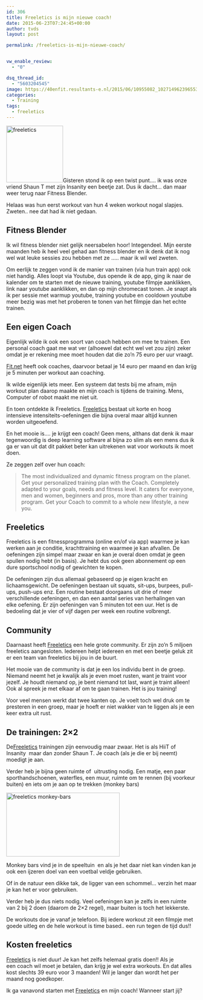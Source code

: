 ```yaml
---
id: 306
title: Freeletics is mijn nieuwe coach!
date: 2015-06-23T07:24:45+00:00
author: tvds
layout: post

permalink: /freeletics-is-mijn-nieuwe-coach/


vw_enable_review:
  - "0"

dsq_thread_id:
  - "5603204545"
image: https://40enfit.resultants-e.nl/2015/06/10955082_1027149623965538_5712663435688962450_o.jpg
categories:
  - Training
tags:
  - freeletics
---
```

[<img class="alignleft size-thumbnail wp-image-309" src="https://40enfit.resultants-e.nl/2015/06/11043192_1612083052358952_6589216528253545437_n-150x150.png" alt="freeletics" width="150" height="150" srcset="https://40enfit.resultants-e.nl/2015/06/11043192_1612083052358952_6589216528253545437_n-150x150.png 150w, https://40enfit.resultants-e.nl/2015/06/11043192_1612083052358952_6589216528253545437_n-80x80.png 80w, https://40enfit.resultants-e.nl/2015/06/11043192_1612083052358952_6589216528253545437_n-360x360.png 360w" sizes="(max-width: 150px) 100vw, 150px" />](https://40enfit.resultants-e.nl/2015/06/11043192_1612083052358952_6589216528253545437_n.png)Gisteren stond ik op een twist punt&#8230;. ik was onze vriend Shaun T met zijn Insanity een beetje zat. Dus ik dacht&#8230; dan maar weer terug naar Fitness Blender.

Helaas was hun eerst workout van hun 4 weken workout nogal slapjes. Zweten.. nee dat had ik niet gedaan.<!--more-->

## Fitness Blender

Ik wil fitness blender niet gelijk neersabelen hoor! Integendeel. Mijn eerste maanden heb ik heel veel gehad aan fitness blender en ik denk dat ik nog wel wat leuke sessies zou hebben met ze &#8230;.. maar ik wil wel zweten.

Om eerlijk te zeggen vond ik de manier van trainen (via hun train app) ook niet handig. Alles loopt via Youtube, dus opende ik de app, ging ik naar de kalender om te starten met de nieuwe training, youtube filmpje aanklikken, link naar youtube aanklikken, en dan op mijn chromecast tonen. Je snapt als ik per sessie met warmup youtube, training youtube en cooldown youtube meer bezig was met het proberen te tonen van het filmpje dan het echte trainen.

## Een eigen Coach

Eigenlijk wilde ik ook een soort van coach hebben om mee te trainen. Een personal coach gaat me wat ver (alhoewel dat echt wel vet zou zijn) zeker omdat je er rekening mee moet houden dat die zo&#8217;n 75 euro per uur vraagt.

[Fit.net](http://fit.net/) heeft ook coaches, daarvoor betaal je 14 euro per maand en dan krijg je 5 minuten per workout aan coaching.

Ik wilde eigenlijk iets meer. Een systeem dat tests bij me afnam, mijn workout plan daarop maakte en mijn coach is tijdens de training. Mens, Computer of robot maakt me niet uit.

En toen ontdekte ik Freeletics. [Freeletics](https://www.freeletics.com/r/6595686) bestaat uit korte en hoog intensieve intensiteits-oefeningen die bijna overal maar altijd kunnen worden uitgeoefend.

En het mooie is&#8230;. je krijgt een coach! Geen mens, althans dat denk ik maar tegenwoordig is deep learning software al bijna zo slim als een mens dus ik ga er van uit dat dit pakket beter kan uitrekenen wat voor workouts ik moet doen.

Ze zeggen zelf over hun coach:

> The most individualized and dynamic fitness program on the planet. Get your personalized training plan with the Coach. Completely adapted to your goals, needs and fitness level. It caters for everyone, men and women, beginners and pros, more than any other training program. Get your Coach to commit to a whole new lifestyle, a new you.

## Freeletics

Freeletics is een fitnessprogramma (online en/of via app) waarmee je kan werken aan je conditie, krachttraining en waarmee je kan afvallen. De oefeningen zijn simpel maar zwaar en kan je overal doen omdat je geen spullen nodig hebt (in basis). Je hebt dus ook geen abonnement op een dure sportschool nodig of gewichten te kopen.

De oefeningen zijn dus allemaal gebaseerd op je eigen kracht en lichaamsgewicht. De oefeningen bestaan uit squats, sit-ups, burpees, pull-ups, push-ups enz. Een routine bestaat doorgaans uit drie of meer verschillende oefeningen, en dan een aantal series van herhalingen van elke oefening. Er zijn oefeningen van 5 minuten tot een uur. Het is de bedoeling dat je vier of vijf dagen per week een routine volbrengt.

## Community

Daarnaast heeft [Freeletics](https://www.freeletics.com/r/6595686) een hele grote community. Er zijn zo&#8217;n 5 miljoen freeletics aangesloten. Iedereen helpt iedereen en met een beetje geluk zit er een team van freeletics bij jou in de buurt.

Het mooie van de community is dat je een los individu bent in de groep. Niemand neemt het je kwalijk als je even moet rusten, want je traint voor jezelf. Je houdt niemand op, je bent niemand tot last, want je traint alleen! Ook al spreek je met elkaar af om te gaan trainen. Het is jou training!

Voor veel mensen werkt dat twee kanten op. Je voelt toch wel druk om te presteren in een groep, maar je hoeft er niet wakker van te liggen als je een keer extra uit rust.

## De trainingen: 2&#215;2

De[Freeletics](https://www.freeletics.com/r/6595686) trainingen zijn eenvoudig maar zwaar. Het is als HiiT of Insanity  maar dan zonder Shaun T. Je coach (als je die er bij neemt) moedigt je aan.

Verder heb je bijna geen ruimte of  uitrusting nodig. Een matje, een paar sporthandschoenen, waterfles, een muur, ruimte om te rennen (bij voorkeur buiten) en iets om je aan op te trekken (monkey bars)

<img class="alignleft size-medium wp-image-311" src="https://40enfit.resultants-e.nl/2015/06/monkey-bars-300x169.jpg" alt="freeletics monkey-bars" width="300" height="169" srcset="https://40enfit.resultants-e.nl/2015/06/monkey-bars-300x169.jpg 300w, https://40enfit.resultants-e.nl/2015/06/monkey-bars-1024x576.jpg 1024w, https://40enfit.resultants-e.nl/2015/06/monkey-bars-750x420.jpg 750w, https://40enfit.resultants-e.nl/2015/06/monkey-bars-1140x641.jpg 1140w" sizes="(max-width: 300px) 100vw, 300px" />

Monkey bars vind je in de speeltuin  en als je het daar niet kan vinden kan je ook een ijzeren doel van een voetbal veldje gebruiken.

Of in de natuur een dikke tak, de ligger van een schommel&#8230; verzin het maar je kan het er voor gebruiken.

Verder heb je dus niets nodig. Veel oefeningen kan je zelfs in een ruimte van 2 bij 2 doen (daarom de 2&#215;2 regel), maar buiten is toch het lekkerste.

De workouts doe je vanaf je telefoon. Bij iedere workout zit een filmpje met goede uitleg en de hele workout is time based.. een run tegen de tijd dus!!

## Kosten freeletics

[Freeletics](https://www.freeletics.com/r/6595686) is niet duur! Je kan het zelfs helemaal gratis doen!! Als je een coach wil moet je betalen, dan krijg je wel extra workouts. En dat alles kost slechts 39 euro voor 3 maanden! Wil je langer dan wordt het per maand nog goedkoper.

Ik ga vanavond starten met [Freeletics](https://www.freeletics.com/r/6595686) en mijn coach! Wanneer start jij?